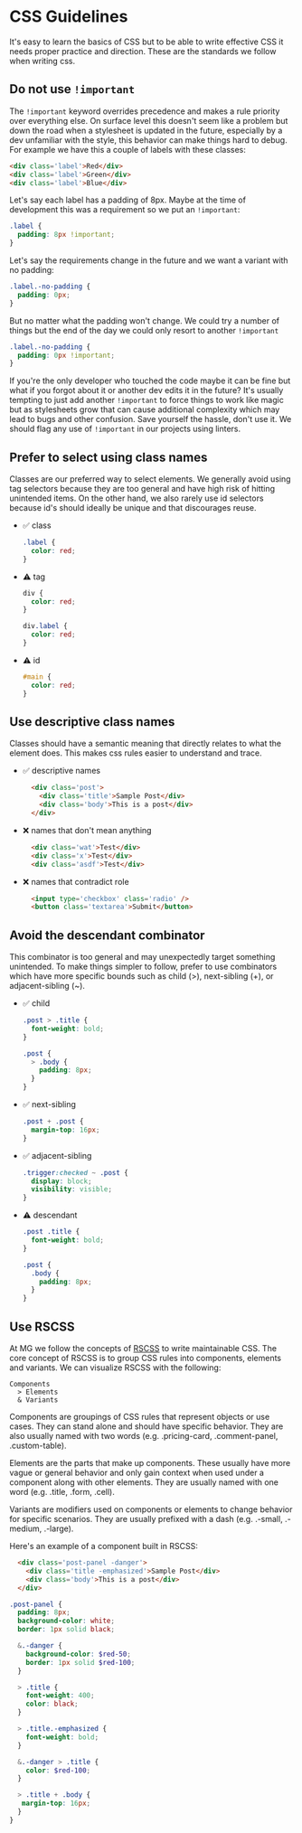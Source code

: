 # CSS Guidelines

It's easy to learn the basics of CSS but to be able to write effective CSS it needs proper practice and direction. These are the standards we follow when writing css.

## Do not use `!important`

The `!important` keyword overrides precedence and makes a rule priority over everything else. On surface level this doesn't seem like a problem but down the road when a stylesheet is updated in the future, especially by a dev unfamiliar with the style, this behavior can make things hard to debug. For example we have this a couple of labels with these classes:
```html
<div class='label'>Red</div>
<div class='label'>Green</div>
<div class='label'>Blue</div>
```

Let's say each label has a padding of 8px. Maybe at the time of development this was a requirement so we put an `!important`:
```scss
.label {
  padding: 8px !important;
}
```

Let's say the requirements change in the future and we want a variant with no padding:
```scss
.label.-no-padding {
  padding: 0px;
}
```

But no matter what the padding won't change. We could try a number of things but the end of the day we could only resort to another `!important`
```scss
.label.-no-padding {
  padding: 0px !important;
}
```

If you're the only developer who touched the code maybe it can be fine but what if you forgot about it or another dev edits it in the future? It's usually tempting to just add another `!important` to force things to work like magic but as stylesheets grow that can cause additional complexity which may lead to bugs and other confusion. Save yourself the hassle, don't use it. We should flag any use of `!important` in our projects using linters.

## Prefer to select using class names

Classes are our preferred way to select elements. We generally avoid using tag selectors because they are too general and have high risk of hitting unintended items. On the other hand, we also rarely use id selectors because id's should ideally be unique and that discourages reuse.

- ✅ class
  ```scss
  .label {
    color: red;
  }
  ```
- ⚠️  tag
  ```scss
  div {
    color: red;
  }

  div.label {
    color: red;
  }
  ```
- ⚠️  id
  ```scss
  #main {
    color: red;
  }
  ```

## Use descriptive class names

Classes should have a semantic meaning that directly relates to what the element does. This makes css rules easier to understand and trace.

- ✅ descriptive names
  ```html
    <div class='post'>
      <div class='title'>Sample Post</div>
      <div class='body'>This is a post</div>
    </div>
  ```

- ❌ names that don't mean anything
  ```html
    <div class='wat'>Test</div>
    <div class='x'>Test</div>
    <div class='asdf'>Test</div>
  ```
- ❌ names that contradict role
  ```html
    <input type='checkbox' class='radio' />
    <button class='textarea'>Submit</button>
  ```
## Avoid the descendant combinator

This combinator is too general and may unexpectedly target something unintended. To make things simpler to follow, prefer to use combinators which have more specific bounds such as child (>), next-sibling (+), or adjacent-sibling (~).
- ✅ child
  ```scss
  .post > .title {
    font-weight: bold;
  }

  .post {
    > .body {
      padding: 8px;
    }
  }
  ```
- ✅ next-sibling
  ```scss
  .post + .post {
    margin-top: 16px;
  }
  ```
- ✅ adjacent-sibling
  ```scss
  .trigger:checked ~ .post {
    display: block;
    visibility: visible;
  }
  ```
- ⚠️  descendant
  ```scss
  .post .title {
    font-weight: bold;
  }

  .post {
    .body {
      padding: 8px;
    }
  }
  ```

## Use RSCSS

At MG we follow the concepts of [RSCSS](https://ricostacruz.com/rscss/index.html) to write maintainable CSS. The core concept of RSCSS is to group CSS rules into components, elements and variants. We can visualize RSCSS with the following:
```
Components
  > Elements
  & Variants
```

Components are groupings of CSS rules that represent objects or use cases. They can stand alone and should have specific behavior. They are also usually named with two words (e.g. .pricing-card, .comment-panel, .custom-table).

Elements are the parts that make up components. These usually have more vague or general behavior and only gain context when used under a component along with other elements. They are usually named with one word (e.g. .title, .form, .cell).

Variants are modifiers used on components or elements to change behavior for specific scenarios. They are usually prefixed with a dash (e.g. .-small, .-medium, .-large).

Here's an example of a component built in RSCSS:
```html
  <div class='post-panel -danger'>
    <div class='title -emphasized'>Sample Post</div>
    <div class='body'>This is a post</div>
  </div>
```

```scss
.post-panel {
  padding: 8px;
  background-color: white;
  border: 1px solid black;

  &.-danger {
    background-color: $red-50;
    border: 1px solid $red-100;
  }

  > .title {
    font-weight: 400;
    color: black;
  }

  > .title.-emphasized {
    font-weight: bold;
  }

  &.-danger > .title {
    color: $red-100;
  }

  > .title + .body {
   margin-top: 16px;
  }
}
```
